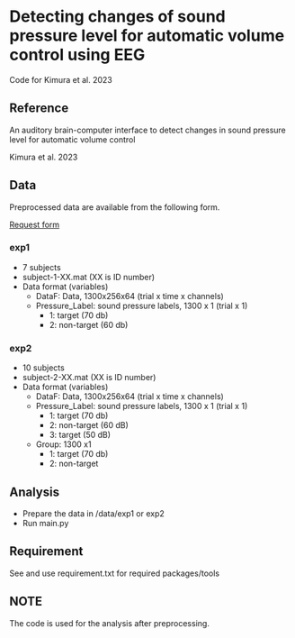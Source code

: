# Detecting changes of sound pressure level for automatic volume control using EEG 

Code for Kimura et al. 2023

## Reference

An auditory brain-computer interface to detect changes in sound pressure level for automatic volume control

Kimura et al. 2023

## Data

Preprocessed data are available from the following form.

[Request form](https://forms.gle/wgHoyvMPR4gwCP5a7)

### exp1

- 7 subjects
- subject-1-XX.mat (XX is ID number)
- Data format (variables)
  - DataF: Data, 1300x256x64 (trial x time x channels)
  - Pressure_Label: sound pressure labels, 1300 x 1 (trial x 1)
    - 1: target (70 db)
    - 2: non-target (60 db)

### exp2

- 10 subjects
- subject-2-XX.mat (XX is ID number)
- Data format (variables)
  - DataF: Data, 1300x256x64 (trial x time x channels)
  - Pressure_Label: sound pressure labels, 1300 x 1 (trial x 1)
    - 1: target (70 db)
    - 2: non-target (60 dB)
    - 3: target (50 dB)
  - Group: 1300 x1
    - 1: target (70 db)
    - 2: non-target

## Analysis

- Prepare the data in /data/exp1 or exp2
- Run main.py

## Requirement

See and use requirement.txt for required packages/tools

## NOTE

The code is used for the analysis after preprocessing.
